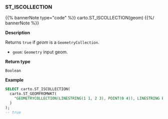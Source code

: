 ### ST_ISCOLLECTION

{{% bannerNote type="code" %}}
carto.ST_ISCOLLECTION(geom)
{{%/ bannerNote %}}

**Description**

Returns `true` if _geom_ is a `GeometryCollection`.

* `geom`: `Geometry` input geom.

**Return type**

`Boolean`

**Example**

```sql
SELECT carto.ST_ISCOLLECTION(
  carto.ST_GEOMFROMWKT(
    "GEOMETRYCOLLECTION(LINESTRING(1 1, 2 3), POINT(0 4)), LINESTRING EMPTY"
  )
);
-- true
```
